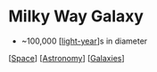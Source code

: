 # Milky Way Galaxy

- ~100,000 [[light-year]]s in diameter

[[Space]] [[Astronomy]] [[Galaxies]]

[//begin]: # "Autogenerated link references for markdown compatibility"
[light-year]: light-year "Light-year"
[Space]: space "Space"
[Astronomy]: astronomy "Astronomy"
[Galaxies]: galaxies "Galaxies"
[//end]: # "Autogenerated link references"
